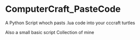 # ComputerCraft_PasteCode
A Python Script whoch pasts .lua code into your cccraft turtles

Also a small basic script Collection of mine
